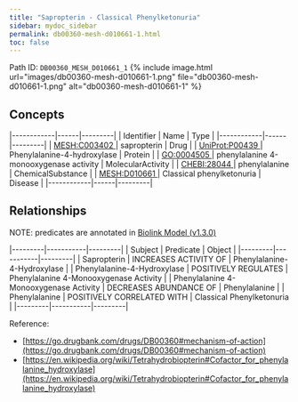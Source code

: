 ```yaml
---
title: "Sapropterin - Classical Phenylketonuria"
sidebar: mydoc_sidebar
permalink: db00360-mesh-d010661-1.html
toc: false 
---
```



Path ID: `DB00360_MESH_D010661_1`
{% include image.html url="images/db00360-mesh-d010661-1.png" file="db00360-mesh-d010661-1.png" alt="db00360-mesh-d010661-1" %}

## Concepts

|------------|------|---------|
| Identifier | Name | Type    |
|------------|------|---------|
| <a href="https://identifiers.org/MESH:C003402">MESH:C003402 </a> | sapropterin | Drug |
| <a href="https://identifiers.org/UniProt:P00439">UniProt:P00439 </a> | Phenylalanine-4-hydroxylase | Protein |
| <a href="https://identifiers.org/GO:0004505">GO:0004505 </a> | phenylalanine 4-monooxygenase activity | MolecularActivity |
| <a href="https://identifiers.org/CHEBI:28044">CHEBI:28044 </a> | phenylalanine | ChemicalSubstance |
| <a href="https://identifiers.org/MESH:D010661">MESH:D010661 </a> | Classical phenylketonuria | Disease |
|------------|------|---------|

## Relationships


NOTE: predicates are annotated in <a href="https://github.com/biolink/biolink-model/releases/tag/v1.3.0">Biolink Model (v1.3.0)</a>

|---------|-----------|---------|
| Subject | Predicate | Object  |
|---------|-----------|---------|
| Sapropterin | INCREASES ACTIVITY OF | Phenylalanine-4-Hydroxylase |
| Phenylalanine-4-Hydroxylase | POSITIVELY REGULATES | Phenylalanine 4-Monooxygenase Activity |
| Phenylalanine 4-Monooxygenase Activity | DECREASES ABUNDANCE OF | Phenylalanine |
| Phenylalanine | POSITIVELY CORRELATED WITH | Classical Phenylketonuria |
|---------|-----------|---------|

Reference: 
  - [https://go.drugbank.com/drugs/DB00360#mechanism-of-action](https://go.drugbank.com/drugs/DB00360#mechanism-of-action)
  - [https://en.wikipedia.org/wiki/Tetrahydrobiopterin#Cofactor_for_phenylalanine_hydroxylase](https://en.wikipedia.org/wiki/Tetrahydrobiopterin#Cofactor_for_phenylalanine_hydroxylase)
